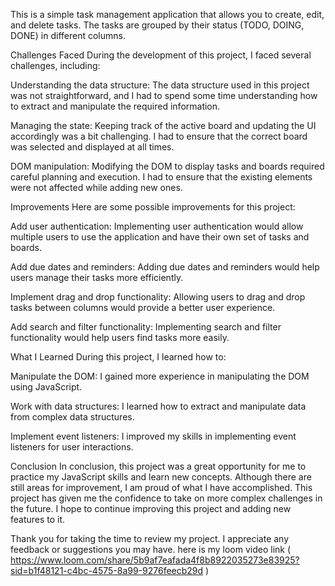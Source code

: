 This is a simple task management application that allows you to create, edit, and delete tasks. The tasks are grouped by their status (TODO, DOING, DONE) in different columns.

Challenges Faced
During the development of this project, I faced several challenges, including:

Understanding the data structure: The data structure used in this project was not straightforward, and I had to spend some time understanding how to extract and manipulate the required information.

Managing the state: Keeping track of the active board and updating the UI accordingly was a bit challenging. I had to ensure that the correct board was selected and displayed at all times.

DOM manipulation: Modifying the DOM to display tasks and boards required careful planning and execution. I had to ensure that the existing elements were not affected while adding new ones.

Improvements
Here are some possible improvements for this project:

Add user authentication: Implementing user authentication would allow multiple users to use the application and have their own set of tasks and boards.

Add due dates and reminders: Adding due dates and reminders would help users manage their tasks more efficiently.

Implement drag and drop functionality: Allowing users to drag and drop tasks between columns would provide a better user experience.

Add search and filter functionality: Implementing search and filter functionality would help users find tasks more easily.

What I Learned
During this project, I learned how to:

Manipulate the DOM: I gained more experience in manipulating the DOM using JavaScript.

Work with data structures: I learned how to extract and manipulate data from complex data structures.

Implement event listeners: I improved my skills in implementing event listeners for user interactions.

Conclusion
In conclusion, this project was a great opportunity for me to practice my JavaScript skills and learn new concepts. Although there are still areas for improvement, I am proud of what I have accomplished. This project has given me the confidence to take on more complex challenges in the future. I hope to continue improving this project and adding new features to it.

Thank you for taking the time to review my project. I appreciate any feedback or suggestions you may have.
here is my loom video link ( https://www.loom.com/share/5b9af7eafada4f8b8922035273e83925?sid=b1f48121-c4bc-4575-8a99-9276feecb29d )
